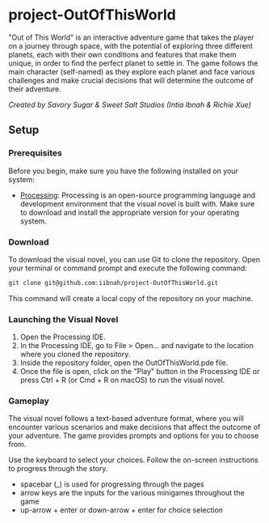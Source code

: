 # project-OutOfThisWorld
"Out of This World" is an interactive adventure game that takes the player on a journey through space, with the potential of exploring three different planets, each with their own conditions and features that make them unique, in order to find the perfect planet to settle in. The game follows the main character (self-named) as they explore each planet and face various challenges and make crucial decisions that will determine the outcome of their adventure.

*Created by Savory Sugar & Sweet Salt Studios (Intia Ibnah & Richie Xue)*

## Setup

### Prerequisites

Before you begin, make sure you have the following installed on your system:

- [Processing](https://processing.org/download/): Processing is an open-source programming language and development environment that the visual novel is built with. Make sure to download and install the appropriate version for your operating system.

### Download

To download the visual novel, you can use Git to clone the repository. Open your terminal or command prompt and execute the following command:

```bash
git clone git@github.com:iibnah/project-OutOfThisWorld.git
```
This command will create a local copy of the repository on your machine.

### Launching the Visual Novel
1) Open the Processing IDE.
2) In the Processing IDE, go to File > Open... and navigate to the location where you cloned the repository.
3) Inside the repository folder, open the OutOfThisWorld.pde file.
4) Once the file is open, click on the "Play" button in the Processing IDE or press Ctrl + R (or Cmd + R on macOS) to run the visual novel.

### Gameplay
The visual novel follows a text-based adventure format, where you will encounter various scenarios and make decisions that affect the outcome of your adventure. The game provides prompts and options for you to choose from.

Use the keyboard to select your choices. Follow the on-screen instructions to progress through the story.
- spacebar (_) is used for progressing through the pages
- arrow keys are the inputs for the various minigames throughout the game
- up-arrow + enter or down-arrow + enter for choice selection 
